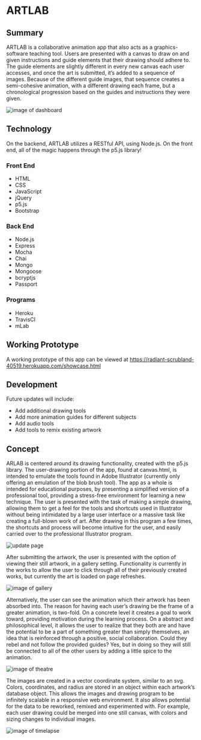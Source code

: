 <h1>ARTLAB</h1>

<h2>Summary</h2>
ARTLAB is a collaborative animation app that also acts as a graphics-software teaching tool. Users are presented with a canvas to draw on and given instructions and guide elements that their drawing should adhere to. The guide elements are slightly different in every new canvas each user accesses, and once the art is submitted, it’s added to a sequence of images. Because of the different guide images, that sequence creates a semi-cohesive animation, with a different drawing each frame, but a chronological progression based on the guides and instructions they were given. 

![image of dashboard](https://github.com/ianmcdermott/artlab/blob/master/reference/screenshots/dashboard.png)

<!--<h2>Functionality</h2>
<p>This app's functionality includes:</p>
<ul>
	<li></li>
	<li></li>
	<li></li>
	<li></li>
	<li></li>
</ul>-->

<h2>Technology</h2>
<p>On the backend, ARTLAB utilizes a RESTful API, using Node.js. On the front end, all of the magic happens through the p5.js library!</p>
<h3>Front End</h3>
<ul>
	<li>HTML</li>
	<li>CSS</li>
	<li>JavaScript</li>
	<li>jQuery</li>
	<li>p5.js</li>
  <li>Bootstrap</li>
</ul>

<h3>Back End</h3>
<ul>
	<li>Node.js</li>
	<li>Express</li>
	<li>Mocha</li>
	<li>Chai</li>
	<li>Mongo</li>
	<li>Mongoose</li>
	<li>bcryptjs</li>
	<li>Passport</li>
</ul>

<h3>Programs</h3>
<ul>
	<li>Heroku</li>
	<li>TravisCI</li>
	<li>mLab</li>
</ul>

<h2>Working Prototype</h2>
<p>A working prototype of this app can be viewed at <a href="https://radiant-scrubland-40519.herokuapp.com/showcase.html">https://radiant-scrubland-40519.herokuapp.com/showcase.html</a></p>

<h2>Development</h2>
<p>Future updates will include:</p>
<ul>
	<li>Add additional drawing tools</li>
	<li>Add more animation guides for different subjects</li>
	<li>Add audio tools</li>
  <li>Add tools to remix existing artwork</li>
</ul>

<h2>Concept</h2>
ARLAB is centered around its drawing functionality, created with the p5.js library. The user-drawing portion of the app, found at canvas.html, is intended to emulate the tools found in Adobe Illustrator (currently only offering an emulation of the blob brush tool). The app as a whole is intended for educational purposes, by presenting a simplified version of a professional tool, providing a stress-free environment for learning a new technique. The user is presented with the task of making a simple drawing, allowing them to get a feel for the tools and shortcuts used in Illustrator without being intimidated by a large user interface or a massive task like creating a full-blown work of art. After drawing in this program a few times, the shortcuts and process will become intuitive for the user, and easily carried over to the professional Illustrator program. 

![update page](https://github.com/ianmcdermott/artlab/blob/master/reference/screenshots/canvas.png)

After submitting the artwork, the user is presented with the option of viewing their still artwork, in a gallery setting. Functionality is currently in the works to allow the user to click through all of their previously created works, but currently the art is loaded on page refreshes.

![image of gallery](https://github.com/ianmcdermott/artlab/blob/master/reference/screenshots/gallery.png)

Alternatively, the user can see the animation which their artwork has been absorbed into. The reason for having each user’s drawing be the frame of a greater animation, is two-fold. On a concrete level it creates a goal to work toward, providing motivation during the learning process. On a abstract and philosophical level, it allows the user to realize that they both are and have the potential to be a part of something greater than simply themselves, an idea that is reinforced through a positive, social collaboration. Could they rebel and not follow the provided guides? Yes, but in doing so they will still be connected to all of the other users by adding a little spice to the animation. 

![image of theatre](https://github.com/ianmcdermott/artlab/blob/master/reference/screenshots/showcase.png)

The images are created in a vector coordinate system, similar to an svg. Colors, coordinates, and radius are stored in an object within each artwork’s database object. This allows the images and drawing program to be infinitely scalable in a responsive web environment. It also allows potential for the data to be reworked, remixed and experimented with. For example, each user drawing could be merged into one still canvas, with colors and sizing changes to individual images. 

![image of timelapse](https://github.com/ianmcdermott/artlab/blob/master/reference/screenshots/timelapse-01.png)

